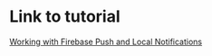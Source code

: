 # Link to tutorial
[Working with Firebase Push and Local Notifications](https://eidk.org/Firebase-push-local-notfications-android-eidk.html)
